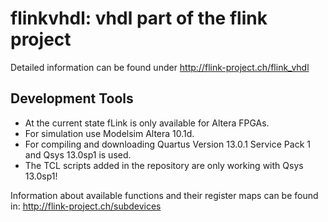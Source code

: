 flinkvhdl: vhdl part of the flink project
=========

Detailed information can be found under http://flink-project.ch/flink_vhdl

Development Tools
-----------------

- At the current state fLink is only available for Altera FPGAs.
- For simulation use Modelsim Altera 10.1d.
- For compiling and downloading Quartus Version 13.0.1 Service Pack 1 and Qsys 13.0sp1 is used.
- The TCL scripts added in the repository are only working with Qsys 13.0sp1!

Information about available functions and their register maps can be found in: http://flink-project.ch/subdevices
